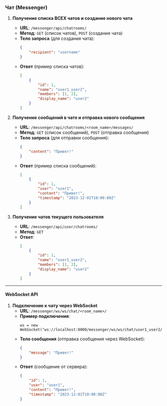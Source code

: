 ### **Чат (Messenger)**

1. **Получение списка ВСЕХ чатов и создание нового чата**
   - **URL**: `/messenger/api/chatrooms/`
   - **Метод**: `GET` (список чатов), `POST` (создание чата)
   - **Тело запроса** (для создания чата):
     ```json
     {
         "recipient": "username"
     }
     ```
   - **Ответ** (пример списка чатов):
     ```json
     [
         {
             "id": 1,
             "name": "user1_user2",
             "members": [1, 2],
             "display_name": "user2"
         }
     ]
     ```

2. **Получение сообщений в чате и отправка нового сообщения**
   - **URL**: `/messenger/api/chatrooms/<room_name>/messages/`
   - **Метод**: `GET` (список сообщений), `POST` (отправка сообщения)
   - **Тело запроса** (для отправки сообщения):
     ```json
     {
         "content": "Привет!"
     }
     ```
   - **Ответ** (пример списка сообщений):
     ```json
     [
         {
             "id": 1,
             "user": "user1",
             "content": "Привет!",
             "timestamp": "2023-12-01T10:00:00Z"
         }
     ]
     ```

3. **Получение чатов текущего пользователя**
   - **URL**: `/messenger/api/user/chatrooms/`
   - **Метод**: `GET`
   - **Ответ**:
     ```json
     [
         {
             "id": 1,
             "name": "user1_user2",
             "members": [1, 2],
             "display_name": "user2"
         }
     ]
     ```

---

#### **WebSocket API**

1. **Подключение к чату через WebSocket**
   - **URL**: `/messenger/ws/ws/chat/<room_name>/`
   - **Пример подключения**: 
     ```
     ws = new WebSocket("ws://localhost:8000/messenger/ws/ws/chat/user1_user2/");
     ```
   - **Тело сообщения** (отправка сообщения через WebSocket):
     ```json
     {
         "message": "Привет!"
     }
     ```
   - **Ответ** (сообщение от сервера):
     ```json
     {
         "id": 1,
         "user": "user1",
         "content": "Привет!",
         "timestamp": "2023-12-01T10:00:00Z"
     }
     ```